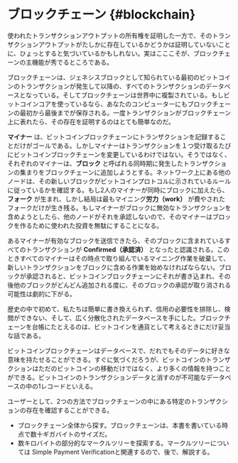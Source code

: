 # ブロックチェーン {#blockchain}

使われたトランザクションアウトプットの所有権を証明した一方で、そのトランザクションアウトプットがたしかに存在しているかどうかは証明していないことに、ひょっとすると気づいているかもしれない。実はこここそが、ブロックチェーンの主機能が秀でるところである。

ブロックチェーンは、ジェネシスブロックとして知られている最初のビットコインのトランザクションが発生して以降の、すべてのトランザクションのデータベースとなっている。そしてブロックチェーンは世界中に複製されている。もしビットコインコアを使っているなら、あなたのコンピューターにもブロックチェーンの最初から最後までが保存される。一度トランザクションがブロックチェーン上に表れたら、その存在を証明するのはとても簡単なのだ。

**マイナー** は、ビットコインブロックチェーンにトランザクションを記録することだけがゴールである。しかしマイナーはトランザクションを１つ受け取るたびにビットコインブロックチェーンを変更しているわけではない。そうではなく、それぞれのマイナーは、**ブロック** と呼ばれる同時期に発生したトランザクションの集まりをブロックチェーンに追加しようとする。ネットワーク上にある他のノードは、その新しいブロックがビットコインプロトコルに示されているルールに従っているかを確認する。もし2人のマイナーが同時にブロックに加えたら、**フォーク** が生まれ、しかし結局は最もマイニング**労力（work）** が費やされたフォークだけが生き残る。もしマイナーがブロックに無効なトランザクションを含めようとしたら、他のノードがそれを承認しないので、そのマイナーはブロックを作るために使われた投資を無駄にすることになる。

あるマイナーが有効なブロックを送信できたら、そのブロックに含まれているすべてのトランザクションが **Confirmed（承認済）** となったと認識される。このときすべてのマイナーはその時点で取り組んでいるマイニング作業を破棄して、新しいトランザクションをブロックに含める作業を始めなければならない。ブロックが承認されると、ビットコインブロックチェーンにそれが書き込まれ、その後他のブロックがどんどん追加される度に、そのブロックの承認が取り消される可能性は劇的に下がる。

歴史の中で初めて、私たちは簡単に書き換えられず、信用の必要性を排除し、検閲ができない、そして、広く分散化されたデータベースを手にした。ブロックチェーンを台帳にたとえるのは、ビットコインを通貨として考えるときにだけ妥当な話である。

ビットコインブロックチェーンはデータベースで、だれでもそのデータに好きな意味を持たせることができる。すぐに気づくだろうが、ビットコインのトランザクションはただのビットコインの移動だけではなく、より多くの情報を持つことができる。ビットコインのトランザクションデータと消すのが不可能なデータベースの中の1レコードといえる。

ユーザーとして、2つの方法でブロックチェーンの中にある特定のトランザクションの存在を確認することができる。

* ブロックチェーン全体から探す。ブロックチェーンは、本書を書いている時点で数十ギガバイトのサイズだ。
* 数キロバイトの部分的なマークルツリーを探索する。マークルツリーについては Simple Payment Verificationと関連するので、後で、解説する。
